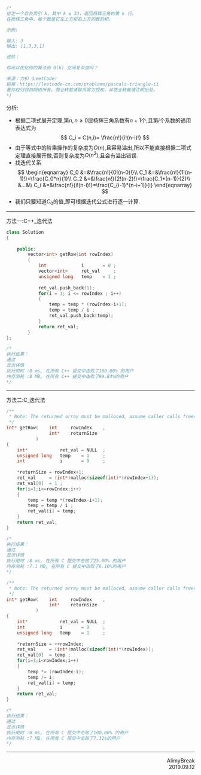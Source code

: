 ```C
/*
给定一个非负索引 k，其中 k ≤ 33，返回杨辉三角的第 k 行。
在杨辉三角中，每个数是它左上方和右上方的数的和。

示例:

输入: 3
输出: [1,3,3,1]

进阶：

你可以优化你的算法到 O(k) 空间复杂度吗？

来源：力扣（LeetCode）
链接：https://leetcode-cn.com/problems/pascals-triangle-ii
著作权归领扣网络所有。商业转载请联系官方授权，非商业转载请注明出处。
*/
```
分析:
+ 根据二项式展开定理,第$n,n\ge 0$层杨辉三角系数有$n+1$个,且第$i$个系数的通用表达式为
$$
C_i = C(n,i)= \frac{n!}{i!(n-i)!}
$$
+ 由于等式中的阶乘操作的复杂度为$O(n)$,且容易溢出,所以不能直接根据二项式定理直接展开做,否则复杂度为$O(n^2)$,且会有溢出错误.
+ 找迭代关系
$$
\begin{eqnarray}
C_0 &=&\frac{n!}{0!(n-0)!}\\
C_1 &=&\frac{n!}{1!(n-1)!}=\frac{C_0*n}{1}\\  
C_2 &=&\frac{n!}{2!(n-2)!}=\frac{C_1*(n-1)}{2}\\
&...&\\
C_i &=&\frac{n!}{i!(n-i)!}=\frac{C_{i-1}*(n-i+1)}{i}
\end{eqnarray}
$$
+ 我们只要知道$C_0$的值,即可根据迭代公式进行逐一计算.

***
方法一:C++_迭代法
```C++
class Solution
{
    
    public:
        vector<int> getRow(int rowIndex)
        {
            int             i       = 0 ;
            vector<int>     ret_val     ;
            unsigned long   temp    = 1 ;
            
            ret_val.push_back(1);
            for(i = 1; i <= rowIndex ; i++)
            {
                temp = temp * (rowIndex-i+1);
                temp = temp / i ;
                ret_val.push_back(temp);
            }
            return ret_val;
        }
};

/*
执行结果：
通过
显示详情
执行用时 :0 ms, 在所有 C++ 提交中击败了100.00% 的用户
内存消耗 :8 MB, 在所有 C++ 提交中击败了99.84%的用户
*/
```
***
方法二:C_迭代法
```C
/**
 * Note: The returned array must be malloced, assume caller calls free().
 */
int* getRow(    int     rowIndex    ,
                int*    returnSize
           )
{
    int*            ret_val = NULL  ;
    unsigned long   temp    = 1     ;
    int             i       = 0     ;
    
    *returnSize = rowIndex+1;
    ret_val     = (int*)malloc(sizeof(int)*(rowIndex+1));
    ret_val[0]  = 1 ;
    for(i=1;i<=rowIndex;i++)
    {
        temp = temp *(rowIndex-i+1);
        temp = temp / i ;
        ret_val[i] = temp;
    }
    return ret_val;
}

/*
执行结果：
通过
显示详情
执行用时 :8 ms, 在所有 C 提交中击败了25.00% 的用户
内存消耗 :7.1 MB, 在所有 C 提交中击败了6.10%的用户
*/

/**
 * Note: The returned array must be malloced, assume caller calls free().
 */
int* getRow(    int     rowIndex    ,
                int*    returnSize
           )
{
    int*            ret_val = NULL  ;
    int             i       = 0     ;
    unsigned long   temp    = 1     ;
    
    *returnSize = ++rowIndex;
    ret_val     = (int*)malloc(sizeof(int)*(rowIndex));
    ret_val[0]  = temp ;
    for(i=1;i<rowIndex;i++)
    {
        temp *= (rowIndex-i);
        temp /= i;
        ret_val[i] = temp;
    }
    return ret_val;
}

/*
执行结果：
通过
显示详情
执行用时 :0 ms, 在所有 C 提交中击败了100.00% 的用户
内存消耗 :7 MB, 在所有 C 提交中击败了7.32%的用户
*/
```

***

<div align = right>
AlimyBreak
</div>
<div align = right>
2019.09.12
</div>